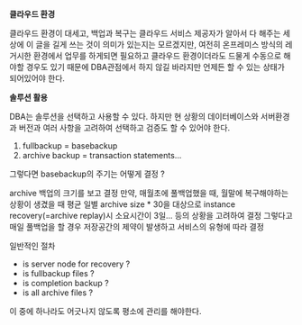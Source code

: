 **클라우드 환경**

클라우드 환경이 대세고, 백업과 복구는 클라우드 서비스 제공자가 알아서 다 해주는 세상에 이 글을 길게 쓰는 것이 의미가 있는지는 모르겠지만, 여전히 온프레미스 방식의 레거시한 환경에서 업무를 하게되면 필요하고
클라우드 환경이더라도 드물게 수동으로 해야할 경우도 있기 때문에
DBA관점에서 하지 않길 바라지만 언제든 할 수 있는 상태가 되어있어야 한다.

**솔루션 활용** 

DBA는 솔루션을 선택하고 사용할 수 있다.
하지만 현 상황의 데이터베이스와 서버환경과
버전과 여러 사항을 고려하여 선택하고
검증도 할 수 있어야 한다.



1. fullbackup = basebackup
2. archive backup = transaction statements...

그렇다면 basebackup의 주기는 어떻게 결정 ?

archive 백업의 크기를 보고 결정
만약, 매월초에 풀백업했을 때, 월말에 복구해야하는 상황이 생겼을 때
평균 일별 archive size * 30을 대상으로 instance recovery(=archive replay)시 소요시간이 3일...
등의 상황을 고려하여 결정
그렇다고 매일 풀백업을 할 경우 저장공간의 제약이 발생하고
서비스의 유형에 따라 결정



일반적인 절차

- is server node for recovery ?
- is fullbackup files ?
- is completion backup ?
- is all archive files ?

이 중에 하나라도 어긋나지 않도록 평소에 관리를 해야한다.
